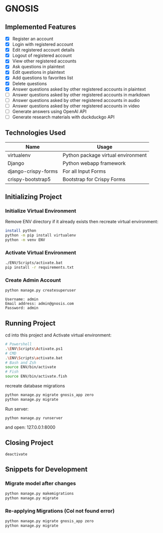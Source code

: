 # GNOSIS

## Implemented Features
- [x] Register an account
- [x] Login with registered account
- [x] Edit registered account details
- [x] Logout of registered account
- [x] View other registered accounts
- [x] Ask questions in plaintext
- [x] Edit questions in plaintext
- [x] Add questions to favorites list
- [x] Delete questions
- [x] Answer questions asked by other registered accounts in plaintext
- [ ] Answer questions asked by other registered accounts in markdown
- [ ] Answer questions asked by other registered accounts in audio
- [ ] Answer questions asked by other registered accounts in video
- [ ] Generate answers using OpenAI API
- [ ] Generate research materials with duckduckgo API

## Technologies Used

| Name                | Usage                              |
| ------------------- | ---------------------------------- |
| virtualenv          | Python package virtual environment |
| Django              | Python webapp framework            |
| django-crispy-forms | For all Input Forms                |
| crispy-bootstrap5   | Bootstrap for Crispy Forms         |


## Initializing Project

### Initialize Virtual Environment

Remove ENV directory if it already exists then recreate virtual environment:

```sh
install python
python -m pip install virtualenv
python -m venv ENV
```

### Activate Virtual Environment

```sh
./ENV/Scripts/activate.bat
pip install -r requirements.txt
```

### Create Admin Account

```sh
python manage.py createsuperuser
```

```
Username: admin
Email address: admin@gnosis.com
Password: admin
```

## Running Project

cd into this project and Activate virtual environment:

```sh
# Powershell
.\ENV\Scripts\Activate.ps1
# CMD
.\ENV\Scripts\activate.bat
# Bash and Zsh
source ENV/bin/activate
# Fish
source ENV/bin/activate.fish
```

recreate database migrations

```sh
python manage.py migrate gnosis_app zero
python manage.py migrate
```

Run server:

```
python manage.py runserver
```

and open: 127.0.0.1:8000

## Closing Project

```
deactivate
```

## Snippets for Development

### Migrate model after changes

```sh
python manage.py makemigrations
python manage.py migrate
```

### Re-applying Migrations (Col not found error)

```sh
python manage.py migrate gnosis_app zero
python manage.py migrate
```
